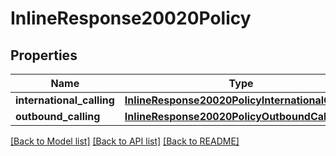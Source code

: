 # InlineResponse20020Policy

## Properties
Name | Type | Description | Notes
------------ | ------------- | ------------- | -------------
**international_calling** | [**InlineResponse20020PolicyInternationalCalling**](InlineResponse20020PolicyInternationalCalling.md) |  | [optional] 
**outbound_calling** | [**InlineResponse20020PolicyOutboundCalling**](InlineResponse20020PolicyOutboundCalling.md) |  | [optional] 

[[Back to Model list]](../README.md#documentation-for-models) [[Back to API list]](../README.md#documentation-for-api-endpoints) [[Back to README]](../README.md)

